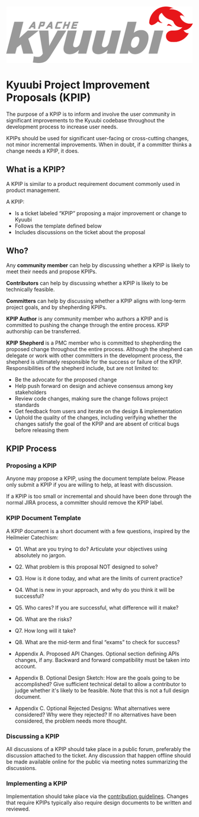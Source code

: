 <div align=center>

![](../imgs/kyuubi_logo.png)

</div>

# Kyuubi Project Improvement Proposals (KPIP)

The purpose of a KPIP is to inform and involve the user community in significant improvements to the Kyuubi codebase throughout the development process to increase user needs.

KPIPs should be used for significant user-facing or cross-cutting changes, not minor incremental improvements. When in doubt, if a committer thinks a change needs a KPIP, it does.

## What is a KPIP?

A KPIP is similar to a product requirement document commonly used in product management.

A KPIP:

- Is a ticket labeled “KPIP” proposing a major improvement or change to Kyuubi
- Follows the template defined below
- Includes discussions on the ticket about the proposal

## Who?

Any **community member** can help by discussing whether a KPIP is likely to meet their needs and propose KPIPs.

**Contributors** can help by discussing whether a KPIP is likely to be technically feasible.

**Committers** can help by discussing whether a KPIP aligns with long-term project goals, and by shepherding KPIPs.

**KPIP Author** is any community member who authors a KPIP and is committed to pushing the change through the entire process. KPIP authorship can be transferred.

**KPIP Shepherd** is a PMC member who is committed to shepherding the proposed change throughout the entire process. Although the shepherd can delegate or work with other committers in the development process, the shepherd is ultimately responsible for the success or failure of the KPIP. Responsibilities of the shepherd include, but are not limited to:

- Be the advocate for the proposed change
- Help push forward on design and achieve consensus among key stakeholders
- Review code changes, making sure the change follows project standards
- Get feedback from users and iterate on the design & implementation
- Uphold the quality of the changes, including verifying whether the changes satisfy the goal of the KPIP and are absent of critical bugs before releasing them

## KPIP Process
### Proposing a KPIP

Anyone may propose a KPIP, using the document template below. Please only submit a KPIP if you are willing to help, at least with discussion.

If a KPIP is too small or incremental and should have been done through the normal JIRA process, a committer should remove the KPIP label.

### KPIP Document Template

A KPIP document is a short document with a few questions, inspired by the Heilmeier Catechism:

- Q1. What are you trying to do? Articulate your objectives using absolutely no jargon.

- Q2. What problem is this proposal NOT designed to solve?

- Q3. How is it done today, and what are the limits of current practice?

- Q4. What is new in your approach, and why do you think it will be successful?

- Q5. Who cares? If you are successful, what difference will it make?

- Q6. What are the risks?

- Q7. How long will it take?

- Q8. What are the mid-term and final “exams” to check for success?

- Appendix A. Proposed API Changes. Optional section defining APIs changes, if any. Backward and forward compatibility must be taken into account.

- Appendix B. Optional Design Sketch: How are the goals going to be accomplished? Give sufficient technical detail to allow a contributor to judge whether it's likely to be feasible. Note that this is not a full design document.

- Appendix C. Optional Rejected Designs: What alternatives were considered? Why were they rejected? If no alternatives have been considered, the problem needs more thought.

### Discussing a KPIP

All discussions of a KPIP should take place in a public forum, preferably the discussion attached to the ticket. Any discussion that happen offline should be made available online for the public via meeting notes summarizing the discussions.

### Implementing a KPIP

Implementation should take place via the [contribution guidelines](./contributions.md). Changes that require KPIPs typically also require design documents to be written and reviewed.
